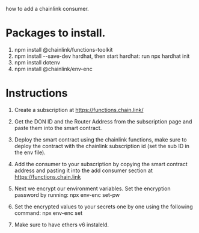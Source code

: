 how to add a chainlink consumer.

# Packages to install.

1. npm install @chainlink/functions-toolkit
2. npm install --save-dev hardhat, then start hardhat: run npx hardhat init
3. npm install dotenv
4. npm install @chainlink/env-enc

# Instructions

1. Create a subscription at https://functions.chain.link/
2. Get the DON ID and the Router Address from the subscription page and paste them into the smart contract.
3. Deploy the smart contract using the chainlink functions, make sure to deploy the contract with the chainlink subscription id (set the sub ID in the env file).
4. Add the consumer to your subscription by copying the smart contract address and pasting it into the add consumer section at https://functions.chain.link

5. Next we encrypt our environment variables. Set the encryption password by running: npx env-enc set-pw 
6. Set the encrypted values to your secrets one by one using the following command: npx env-enc set

7. Make sure to have ethers v6 instaleld.